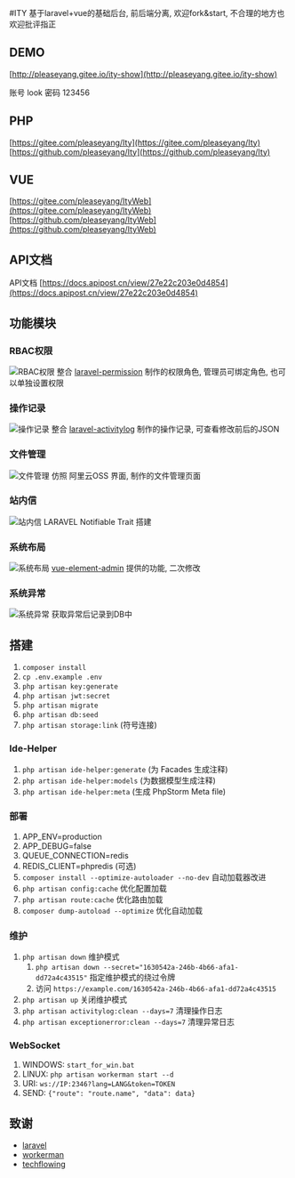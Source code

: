 #ITY
基于laravel+vue的基础后台, 前后端分离, 欢迎fork&start, 不合理的地方也欢迎批评指正

## DEMO
[http://pleaseyang.gitee.io/ity-show](http://pleaseyang.gitee.io/ity-show)

账号 look 密码 123456

## PHP
[https://gitee.com/pleaseyang/Ity](https://gitee.com/pleaseyang/Ity)
[https://github.com/pleaseyang/Ity](https://github.com/pleaseyang/Ity)

## VUE
[https://gitee.com/pleaseyang/ItyWeb](https://gitee.com/pleaseyang/ItyWeb)
[https://github.com/pleaseyang/ItyWeb](https://github.com/pleaseyang/ItyWeb)

## API文档
API文档 [https://docs.apipost.cn/view/27e22c203e0d4854](https://docs.apipost.cn/view/27e22c203e0d4854)

## 功能模块
### RBAC权限
![RBAC权限](http://47.95.37.116/storage/md/RBAC权限.png)
整合 [laravel-permission](https://spatie.be/docs/laravel-permission/v3/introduction) 制作的权限角色, 管理员可绑定角色, 也可以单独设置权限

### 操作记录
![操作记录](http://47.95.37.116/storage/md/操作记录.png)
整合 [laravel-activitylog](https://spatie.be/docs/laravel-activitylog/v3/introduction) 制作的操作记录, 可查看修改前后的JSON

### 文件管理
![文件管理](http://47.95.37.116/storage/md/文件管理.png)
仿照 阿里云OSS 界面, 制作的文件管理页面

### 站内信
![站内信](http://47.95.37.116/storage/md/站内信.png)
LARAVEL Notifiable Trait 搭建

### 系统布局
![系统布局](http://47.95.37.116/storage/md/系统布局.png)
[vue-element-admin](https://github.com/PanJiaChen/vue-element-admin) 提供的功能, 二次修改

### 系统异常
![系统异常](http://47.95.37.116/storage/md/系统异常.png)
获取异常后记录到DB中
 
## 搭建
1. `composer install`
2. `cp .env.example .env`
3. `php artisan key:generate`
4. `php artisan jwt:secret`
5. `php artisan migrate`
6. `php artisan db:seed`
7. `php artisan storage:link` (符号连接)

### Ide-Helper
1. `php artisan ide-helper:generate` (为 Facades 生成注释)
2. `php artisan ide-helper:models` (为数据模型生成注释)
3. `php artisan ide-helper:meta` (生成 PhpStorm Meta file)

### 部署
1. APP_ENV=production
2. APP_DEBUG=false
3. QUEUE_CONNECTION=redis
4. REDIS_CLIENT=phpredis (可选)
5. `composer install --optimize-autoloader --no-dev` 自动加载器改进
6. `php artisan config:cache` 优化配置加载
7. `php artisan route:cache` 优化路由加载
8. `composer dump-autoload --optimize` 优化自动加载

### 维护
1.  `php artisan down` 维护模式
    1.  `php artisan down --secret="1630542a-246b-4b66-afa1-dd72a4c43515"` 指定维护模式的绕过令牌
    2. 访问 `https://example.com/1630542a-246b-4b66-afa1-dd72a4c43515`
2. `php artisan up` 关闭维护模式
3. `php artisan activitylog:clean --days=7` 清理操作日志
4. `php artisan exceptionerror:clean --days=7` 清理异常日志

### WebSocket
1. WINDOWS: `start_for_win.bat`
2. LINUX: `php artisan workerman start --d`
3. URI: `ws://IP:2346?lang=LANG&token=TOKEN`
4. SEND: `{"route": "route.name", "data": data}`

## 致谢
* [laravel](https://learnku.com/docs/laravel/8.x)
* [workerman](https://github.com/walkor/workerman)
* [techflowing](https://github.com/techflowing/Blog)
